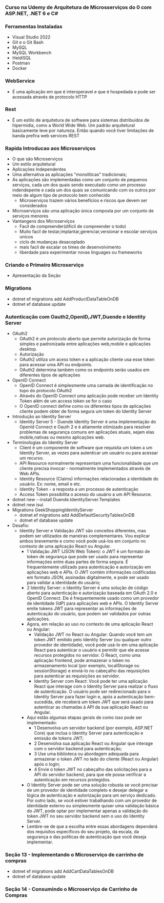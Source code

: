 ### Curso na Udemy de Arquitetura de Microsserviços do 0 com ASP.NET, .NET 6 e C#

### Ferramentas Instaladas
- Visual Studio 2022
- Git e o Git Bash
- MySQL
- MySQL Workbench
- HeidiSQL
- Postman
- Docker

### WebService
- É uma aplicação em que é interoperavel e que é hospedada e pode ser acessada através de protocolo HTTP

### Rest
- É um estilo de arquitetura de software para sistemas distribuidos de hipermidia, como a World Wide Web. Um padrão arquitetural basicamente leve por natureza. Então quando você tiver limitações de banda prefira web services REST

### Rapida Introducao aos Microserviços
- O que são Microserviços  
 - Um estilo arquitetural
 - Aplicações Independentes
 - Uma alternativa as aplicações "monoliticas" tradicionais;
 - As aplicações são implementadas como um conjunto de pequenos serviços, cada um dos quais sendo executado como um processo indendepente e cada um dos quais se comunicando com os outros por meio de algum tipo de protocolo bem conhecido
   - Microserviços trazem vários benefícios e riscos que devem ser considerados
 - Microserviços são uma aplicação única composta por um conjunto de serviços menores
 - Vantangens dos Microserviços
    - Facil de compreender(dificil de compreender o todo)
    - Muito facil de testar,implantar,gerenciar,versionar e escolar serviços unicos
    - ciclo de mudanças desacoplado
    - mais facil de escalar os times de desenvolvimento
    - liberdade para experimentar novas linguages ou frameworks

### Criando o Primeiro Microserviço
 - Apresentação da Seção

### Migrations
- dotnet ef migrations add AddProductDataTableOnDB
- dotnet ef database update

### Autenticação com Oauth2,OpenID,JWT,Duende e Identity Server
- OAuth2
  - OAuth2 é um protocolo aberto que permite autorização de forma  simples e padronizada entre aplicações web,mobile e aplicações desktop.
  - Autorização
  - OAuth2 utiliza um acess token e a aplicação cliente usa esse token para acessar uma API ou endpoints.
  - OAuth2 determina também como os endpoints serão usados em diferentes tipos de aplicações
- OpenID Connect
  - OpenID Connect é simplesmente uma camada de identificação no topo do protocolo OAuth2
  - Através do OpenID Connect uma aplicação pode receber um Identity Token além de um access token se for o caso
  - O OpenID connect define como os diferentes tipos de aplicações cliente podem obter de forma segura um token do Identity Server
- Introdução ao Identity Server
  - Identity Server 5 - Duende Identity Server é uma implementação do OpenId Connect e Oauth 2 e é altamente otimizado para resolver problemas de segurança comuns em aplicações atuais, sejam elas mobile,nativas ou mesmo aplicações web.
- Terminologias do Identity Server
  - Client é um componente de software que requisita um token a um Identity Server, as vezes para autenticar um usuário ou para acessar um recurso.
  - API Resource normalmente representam uma funcionalidade que um cliente precisa invocar - normalmente implementados através de Web APIs.
  - Identity Resource (Claims) informações relacionadas a identidade do usuário. Ex: nome, email e etc.
  - Identity Token - a resposta a um processo de autenticação
  - Access Token possibilita o acesso do usuário a um API Resource.
 - dotnet new --install Duende.IdentityServer.Templates
 - dotnet new isui
- Migrations GeekShoppingIdentityServer
  - dotnet ef migrations add AddDefaultSecurityTablesOnDB
  - dotnet ef database update
- Desafio:
  - Identity Server e Validação JWT são conceitos diferentes, mas podem ser utilizados de maneiras complementares. Vou explicar ambos brevemente e como você pode usá-los em conjunto no contexto de uma aplicação React ou Angular.
     - 1 Validação JWT (JSON Web Token): o JWT é um formato de token de segurança que pode ser usado para representar informações entre duas partes de forma segura. É 
         frequentemente utilizado para autenticação e autorização em aplicações web e APIs. O JWT contém informações codificadas em formato JSON, assinadas digitalmente, e 
         pode ser usado para validar a identidade do usuário;
     - 2 Identity Server: o Identity Server é uma solução de código aberto para autenticação e autorização baseada em OAuth 2.0 e OpenID Connect. Ele é frequentemente usado 
         como um provedor de identidade (IdP) para aplicações web e APIs. O Identity Server emite tokens JWT para representar as informações de autenticação do usuário, que 
         podem ser validados por outras aplicações.
     - Agora, em relação ao uso no contexto de uma aplicação React ou Angular:
       - Validação JWT no React ou  Angular: Quando você tem um token JWT emitido pelo Identity Server (ou qualquer outro provedor de identidade), você pode usá-lo em uma 
          aplicação React para autenticar o usuário e permitir que ele acesse recursos protegidos no servidor. O React, como uma aplicação frontend, pode armazenar o token 
          no armazenamento local (por exemplo, localStorage ou sessionStorage) e enviá-lo no cabeçalho das requisições para autenticar as requisições ao servidor.
       - Identity Server com React: Você pode ter uma aplicação React que interage com o Identity Server para realizar o fluxo de autenticação. O usuário pode ser 
         redirecionado para o Identity Server para fazer login e, após a autenticação bem-sucedida, ele receberá um token JWT que será usado para autenticar as chamadas à 
         API da sua aplicação React ou Angular.
      - Aqui estão algumas etapas gerais de como isso pode ser implementado:
        - 1 Desenvolva um servidor backend (por exemplo, ASP.NET Core) que inclua o Identity Server para autenticação e emissão de tokens JWT;
        - 2 Desenvolva sua aplicação React ou Angular que interage com o servidor backend para autenticação;
        - 3 Use uma biblioteca ou abordagem adequada para armazenar o token JWT no lado do cliente (React ou Angular) após o login;
        - 4 Envie o token JWT no cabeçalho das solicitações para a API do servidor backend, para que ele possa verificar a autenticação em recursos protegidos.
      - O Identity Server pode ser uma solução robusta se você precisar de um provedor de identidade completo e desejar delegar a lógica de autenticação e autorização para 
         um serviço dedicado. Por outro lado, se você estiver trabalhando com um provedor de identidade externo ou simplesmente quiser uma validação básica do JWT, pode 
         optar por implementar apenas a validação do token JWT no seu servidor backend sem o uso do Identity Server.
      - Lembre-se de que a escolha entre essas abordagens dependerá dos requisitos específicos do seu projeto, da escala, da segurança e das políticas de autenticação que 
       você deseja implementar.

### Seção 13 - Implementando o Microserviço de carrinho de compras
 - dotnet ef migrations add AddCartDataTablesOnDB
 - dotnet ef database update

### Seção 14 - Consumindo o Microserviço de Carrinho de Compras
      
